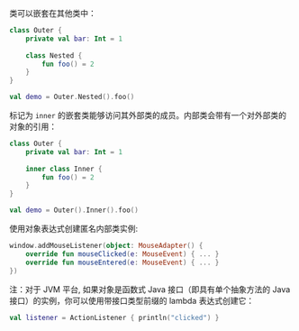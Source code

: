 类可以嵌套在其他类中：

```kotlin
class Outer {
    private val bar: Int = 1
    
    class Nested {
        fun foo() = 2
    }
}

val demo = Outer.Nested().foo()
```

标记为 `inner` 的嵌套类能够访问其外部类的成员。内部类会带有⼀个对外部类的对象的引⽤：

```kotlin
class Outer {
    private val bar: Int = 1
    
    inner class Inner {
        fun foo() = 2
    }
}

val demo = Outer().Inner().foo()
```

使⽤对象表达式创建匿名内部类实例:

```kotlin
window.addMouseListener(object: MouseAdapter() {
    override fun mouseClicked(e: MouseEvent) { ... }
    override fun mouseEntered(e: MouseEvent) { ... }
})
```

注：对于 JVM 平台, 如果对象是函数式 Java 接⼝（即具有单个抽象⽅法的 Java 接⼝）的实例，你可以使⽤带接⼝类型前缀的 lambda 表达式创建它：

```kotlin
val listener = ActionListener { println("clicked") }
```

